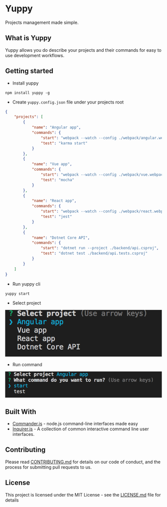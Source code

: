 # Yuppy
Projects management made simple.

## What is Yuppy
Yuppy allows you do describe your projects and their commands for easy to use development workflows.

## Getting started

* Install yuppy
```
npm install yuppy -g
```

* Create `yuppy.config.json` file under your projects root

```json
{
    "projects": [
        {
            "name": "Angular app",
            "commands": {
                "start": "webpack --watch --config ./webpack/angular.webpack.js",
                "test": "karma start"
            }
        },
        {
            "name": "Vue app",
            "commands": {
                "start": "webpack --watch --config ./webpack/vue.webpack.js",
                "test": "mocha"
            }
        },
        {
            "name": "React app",
            "commands": {
                "start": "webpack --watch --config ./webpack/react.webpack.js",
                "test": "jest"
            }
        },
        {
            "name": "Dotnet Core API",
            "commands": {
                "start": "dotnet run --project ./backend/api.csproj",
                "test": "dotnet test ./backend/api.tests.csproj"
            }
        }
    ]
}
```

* Run yuppy cli

```
yuppy start
```

* Select project

![](https://github.com/anjmao/yuppy/blob/master/select_project.png)

* Run command

![](https://github.com/anjmao/yuppy/blob/master/run_command.png)

## Built With

* [Commander.js](https://github.com/tj/commander.js/) - node.js command-line interfaces made easy
* [Inquirer.js](https://github.com/SBoudrias/Inquirer.js/) - A collection of common interactive command line user interfaces.

## Contributing

Please read [CONTRIBUTING.md](https://github.com/anjmao/yuppy/blob/master/CONTRIBUTING.md) for details on our code of conduct, and the process for submitting pull requests to us.

## License

This project is licensed under the MIT License - see the [LICENSE.md](LICENSE.md) file for details
